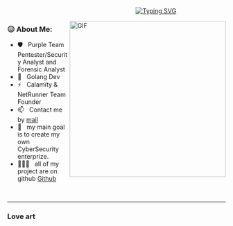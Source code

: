 ㅤㅤㅤㅤㅤㅤㅤㅤㅤㅤㅤㅤㅤㅤㅤㅤㅤㅤㅤㅤㅤㅤㅤ[![Typing SVG](https://readme-typing-svg.herokuapp.com/?lines=Im+0xCookie+Cybersecurity+Student)](https://git.io/typing-svg)


<img align="right" alt="GIF" src="https://cdn.discordapp.com/attachments/1047066592795709441/1054127561313108008/lucy-cyberpunk-edge-runner.gif" width="360px"/>
  
### 😖 About Me:


- 🛡️ &nbsp; Purple Team Pentester/Security Analyst and Forensic Analyst
- 🌱 &nbsp; Golang Dev
- ⚡ &nbsp; Calamïty & NetRunner Team Founder
- 📫 &nbsp; Contact me by [mail](mailto:calamitycorp@protonmail.com?subject=[Contact])
- 🐻 &nbsp; my main goal is to create my own CyberSecurity enterprize.
- 👨🏻‍💻 &nbsp; all of my project are on github [Github](https://github.com/0xCookieee?tab=repositories)



<br>
<hr>

### Love art
